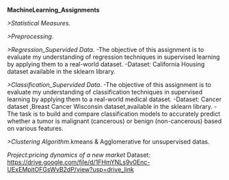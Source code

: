 **MachineLearning_Assignments**

*>Statistical Measures*.

*>Preprocessing*.

*>Regression_Supervided Data*.
 -The objective of this assignment is to evaluate my understanding of regression techniques in supervised learning by applying them to a real-world dataset.
 -Dataset: California Housing dataset available in the sklearn library. 
 
*>Classification_Supervided Data*.
 -The objective of this assignment is to evaluate my understanding of classification techniques in supervised learning by applying them to a real-world medical dataset.
 -Dataset: Cancer dataset ,Breast Cancer Wisconsin dataset,available in the sklearn library.
 -The task is to build and compare classification models to accurately predict whether a tumor is malignant (cancerous) or benign (non-cancerous) based on various features.

*>Clustering Algorithm*.kmeans & Agglomerative for unsupervised datas.

*Project:pricing dynamics of a new market*
 Dataset: https://drive.google.com/file/d/1FHmYNLs9v0Enc-UExEMpitOFGsWvB2dP/view?usp=drive_link
